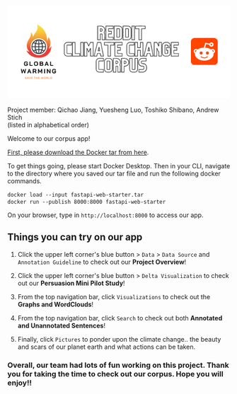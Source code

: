 <p align="center">
<img src="image/banner_app.png" alt="Reddit Climate Change App"/>
</p>

Project member: Qichao Jiang, Yuesheng Luo, Toshiko Shibano, Andrew Stich<br>
(listed in alphabetical order)

Welcome to our corpus app! 

[First, please download the Docker tar from here](https://drive.google.com/drive/folders/1E0s_J8NqdTsWuOHyqr2rWPyTSXXbEP3r?usp=sharing).

To get things going, please start Docker Desktop. Then in your CLI, navigate to the directory where you saved our tar file and run the following docker commands.
```
docker load --input fastapi-web-starter.tar
docker run --publish 8000:8000 fastapi-web-starter
```
On your browser, type in `http://localhost:8000` to access our app.

## Things you can try on our app

1. Click the upper left corner's blue button > `Data` > `Data Source` and `Annotation Guideline` to check out our **Project Overview**!

2. Click the upper left corner's blue button > `Delta Visualization` to check out our **Persuasion Mini Pilot Study**! 

3. From the top navigation bar, click `Visualizations` to check out the **Graphs and WordClouds**!

4. From the top navigation bar, click `Search` to check out both **Annotated and Unannotated Sentences**!

5. Finally, click `Pictures` to ponder upon the climate change.. the beauty and scars of our planet earth and what actions can be taken.

### Overall, our team had lots of fun working on this project. Thank you for taking the time to check out our corpus. Hope you will enjoy!!
